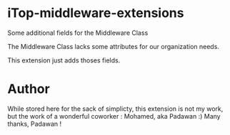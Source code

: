 # iTop-middleware-extensions
Some additional fields for the Middleware Class

The Middleware Class lacks some attributes for our organization needs.

This extension just adds thoses fields.

# Author

While stored here for the sack of simplicty, this extension is not my work, but the work of a wonderful coworker : Mohamed, aka Padawan :) Many thanks, Padawan !
